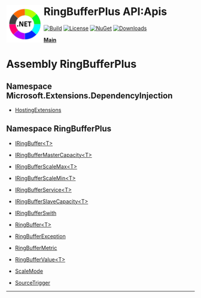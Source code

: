 # <img align="left" width="100" height="100" src="../images/icon.png">RingBufferPlus API:Apis 

[![Build](https://github.com/FRACerqueira/RingBufferPlus/workflows/Build/badge.svg)](https://github.com/FRACerqueira/RingBufferPlus/actions/workflows/build.yml)
[![License](https://img.shields.io/badge/License-MIT-brightgreen.svg)](https://github.com/FRACerqueira/RingBufferPlus/blob/master/LICENSE)
[![NuGet](https://img.shields.io/nuget/v/RingBufferPlus)](https://www.nuget.org/packages/RingBufferPlus/)
[![Downloads](https://img.shields.io/nuget/dt/RingBufferPlus)](https://www.nuget.org/packages/RingBufferPlus/)

[**Main**](../index.md#table-of-contents)

# Assembly RingBufferPlus

## Namespace Microsoft.Extensions.DependencyInjection

- [HostingExtensions](./microsoft.extensions.dependencyinjection.hostingextensions.md)

## Namespace RingBufferPlus

- [IRingBuffer&lt;T&gt;](./ringbufferplus.iringbuffer-1.md)

- [IRingBufferMasterCapacity&lt;T&gt;](./ringbufferplus.iringbuffermastercapacity-1.md)

- [IRingBufferScaleMax&lt;T&gt;](./ringbufferplus.iringbufferscalemax-1.md)

- [IRingBufferScaleMin&lt;T&gt;](./ringbufferplus.iringbufferscalemin-1.md)

- [IRingBufferService&lt;T&gt;](./ringbufferplus.iringbufferservice-1.md)

- [IRingBufferSlaveCapacity&lt;T&gt;](./ringbufferplus.iringbufferslavecapacity-1.md)

- [IRingBufferSwith](./ringbufferplus.iringbufferswith.md)

- [RingBuffer&lt;T&gt;](./ringbufferplus.ringbuffer-1.md)

- [RingBufferException](./ringbufferplus.ringbufferexception.md)

- [RingBufferMetric](./ringbufferplus.ringbuffermetric.md)

- [RingBufferValue&lt;T&gt;](./ringbufferplus.ringbuffervalue-1.md)

- [ScaleMode](./ringbufferplus.scalemode.md)

- [SourceTrigger](./ringbufferplus.sourcetrigger.md)


- - -
